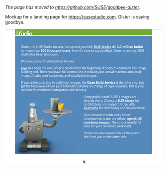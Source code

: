 *The page has moved to https://github.com/SUSE/goodbye-dister.*

Mockup for a landing page for https://susestudio.com. Dister is saying goodbye.

![screenshot](goodbye-dister-screenshot.png)
